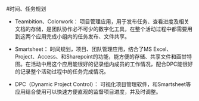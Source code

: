 #时间、任务规划

* Teambition、Colorwork：
项目管理应用，用于发布任务、查看进度及相关文档的存储，是团队协作必不可少的数字化工具，在整个活动过程中都需要用到这两个应用完成小组内的任务发布、文件共享。

* Smartsheet：
时间规划，项目、团队管理应用，结合了MS Excel、Project、Access、和Sharepoint的功能，能方便的存储、共享文件和画甘特图。在活动中用这个应用能很好的记录组内成员的工作情况，配合DPC能很好的记录整个活动过程中的任务完成情况。

* DPC（Dynamic Project Control）：
可视化项目管理软件，和Smartsheet等应用结合使用可以快速方便直观的监督项目进度，并及时调整。


